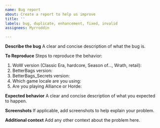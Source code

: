 ```yaml
---
name: Bug report
about: Create a report to help us improve
title: ''
labels: bug, duplicate, enhancement, fixed, invalid
assignees: Myrroddin

---
```


**Describe the bug**
A clear and concise description of what the bug is.

**To Reproduce**
Steps to reproduce the behavior:
1. WoW version (Classic Era, hardcore, Season of..., Wrath, retail):
2. BetterBags version:
3. BetterBags_Secrets version:
4. Which game locale are you using:
5. Are you playing Alliance or Horde:

**Expected behavior**
A clear and concise description of what you expected to happen.

**Screenshots**
If applicable, add screenshots to help explain your problem.

**Additional context**
Add any other context about the problem here.